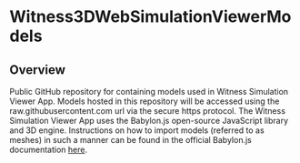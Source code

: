 # Witness3DWebSimulationViewerModels

## Overview

Public GitHub repository for containing models used in Witness Simulation Viewer App. Models hosted in this repository will be accessed using the raw.githubusercontent.com url via the secure https protocol. The Witness Simulation Viewer App uses the Babylon.js open-source JavaScript library and 3D engine. Instructions on how to import models (referred to as meshes) in such a manner can be found in the official Babylon.js documentation [here](https://doc.babylonjs.com/toolsAndResources/thePlayground/externalPGAssets).
